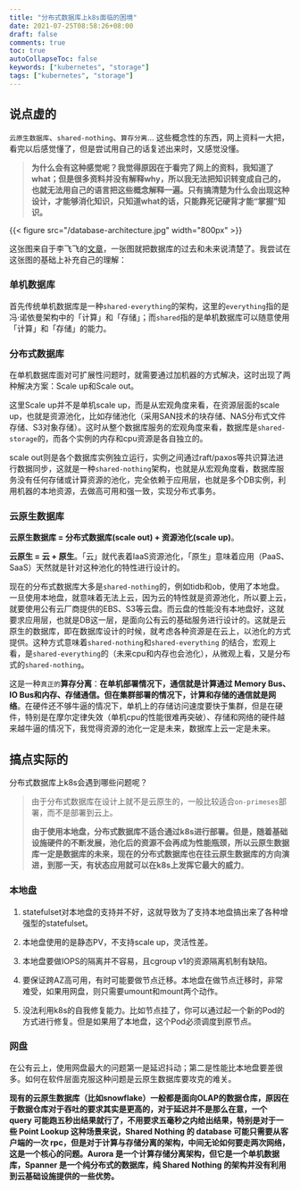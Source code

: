 ```yaml
---
title: "分布式数据库上k8s面临的困境"
date: 2021-07-25T08:58:26+08:00
draft: false
comments: true
toc: true
autoCollapseToc: false
keywords: ["kubernetes", "storage"]
tags: ["kubernetes", "storage"]
---
```


## 说点虚的

`云原生数据库`、`shared-nothing`、`算存分离`... 这些概念性的东西，网上资料一大把，看完以后感觉懂了，但是尝试用自己的话复述出来时，又感觉没懂。

> **为什么会有这种感觉呢？我觉得原因在于看完了网上的资料，我知道了what；但是很多资料并没有解释why，所以我无法把知识转变成自己的，也就无法用自己的语言把这些概念解释一遍。只有搞清楚为什么会出现这种设计，才能够消化知识，只知道what的话，只能靠死记硬背才能“掌握”知识。**

{{< figure src="/database-architecture.jpg" width="800px" >}}

这张图来自于李飞飞的[文章](https://mp.weixin.qq.com/s/rOL1drNzhWW1HBkgTz2wHQ)，一张图就把数据库的过去和未来说清楚了。我尝试在这张图的基础上补充自己的理解：

### 单机数据库

首先传统单机数据库是一种`shared-everything`的架构，这里的`everything`指的是冯·诺依曼架构中的「计算」和「存储」；而`shared`指的是单机数据库可以随意使用「计算」和「存储」的能力。

### 分布式数据库

在单机数据库面对可扩展性问题时，就需要通过加机器的方式解决，这时出现了两种解决方案：Scale up和Scale out。

这里Scale up并不是单机scale up，而是从宏观角度来看，在资源层面的scale up，也就是资源池化，比如存储池化（采用SAN技术的块存储、NAS分布式文件存储、S3对象存储）。这时从整个数据库服务的宏观角度来看，数据库是`shared-storage`的，而各个实例的内存和cpu资源是各自独立的。

scale out则是各个数据库实例独立运行，实例之间通过raft/paxos等共识算法进行数据同步，这就是一种`shared-nothing`架构，也就是从宏观角度看，数据库服务没有任何存储或计算资源的池化，完全依赖于应用层，也就是多个DB实例，利用机器的本地资源，去做高可用和强一致，实现分布式事务。

### 云原生数据库

**云原生数据库 = 分布式数据库(scale out) + 资源池化(scale up)**。

**云原生 = 云 + 原生**。「云」就代表着IaaS资源池化，「原生」意味着应用（PaaS、SaaS）天然就是针对这种池化的特性进行设计的。

现在的分布式数据库大多是`shared-nothing`的，例如tidb和ob，使用了本地盘。一旦使用本地盘，就意味着无法上云，因为云的特性就是资源池化，所以要上云，就要使用公有云厂商提供的EBS、S3等云盘。而云盘的性能没有本地盘好，这就要求应用层，也就是DB这一层，是面向公有云的基础服务进行设计的。这就是云原生的数据库，即在数据库设计的时候，就考虑各种资源是在云上，以池化的方式提供。这种方式意味着`shared-nothing`和`shared-everything`
的结合，宏观上看，是`shared-everything`的（未来cpu和内存也会池化），从微观上看，又是分布式的`shared-nothing`。

这是一种`真正的`**算存分离**：**在单机部署情况下，通信就是计算通过 Memory Bus、IO Bus和内存、存储通信。但在集群部署的情况下，计算和存储的通信就是网络**。在硬件还不够牛逼的情况下，单机上的存储访问速度要快于集群，但是在硬件，特别是在摩尔定律失效（单机cpu的性能很难再突破）、存储和网络的硬件越来越牛逼的情况下，我觉得资源的池化一定是未来，数据库上云一定是未来。

## 搞点实际的

分布式数据库上k8s会遇到哪些问题呢？

> 由于分布式数据库在设计上就不是云原生的，一般比较适合`on-primeses`部署，而不是部署到云上。
>
> **由于使用本地盘，分布式数据库不适合通过k8s进行部署。但是，随着基础设施硬件的不断发展，池化后的资源不会再成为性能瓶颈，所以云原生数据库一定是数据库的未来，现在的分布式数据库也在往云原生数据库的方向演进，到那一天，有状态应用就可以在k8s上发挥它最大的威力**。

### 本地盘

1. statefulset对本地盘的支持并不好，这就导致为了支持本地盘搞出来了各种增强型的statefulset。

2. 本地盘使用的是静态PV，不支持scale up，灵活性差。

3. 本地盘要做IOPS的隔离并不容易，且cgroup v1的资源隔离机制有缺陷。

4. 要保证跨AZ高可用，有时可能要做节点迁移。本地盘在做节点迁移时，非常难受，如果用网盘，则只需要umount和mount两个动作。

5. 没法利用k8s的自我修复能力。比如节点挂了，你可以通过起一个新的Pod的方式进行修复。但是如果用了本地盘，这个Pod必须调度到原节点。

### 网盘

在公有云上，使用网盘最大的问题第一是延迟抖动；第二是性能比本地盘要差很多。如何在软件层面克服这种问题是云原生数据库要攻克的难关。

**现有的云原生数据库（比如snowflake）一般都是面向OLAP的数据仓库，原因在于数据仓库对于吞吐的要求其实是更高的，对于延迟并不是那么在意，一个 query 可能跑五秒出结果就行了，不用要求五毫秒之内给出结果，特别是对于一些 Point Lookup 这种场景来说，Shared Nothing 的 database 可能只需要从客户端的一次 rpc，但是对于计算与存储分离的架构，中间无论如何要走两次网络，这是一个核心的问题。Aurora 是一个计算存储分离架构，但它是一个单机数据库，Spanner 是一个纯分布式的数据库，纯 Shared Nothing 的架构并没有利用到云基础设施提供的一些优势。**
